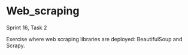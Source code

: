 # Web_scraping
Sprint 16, Task 2

Exercise where web scraping libraries are deployed: BeautifulSoup and Scrapy.
